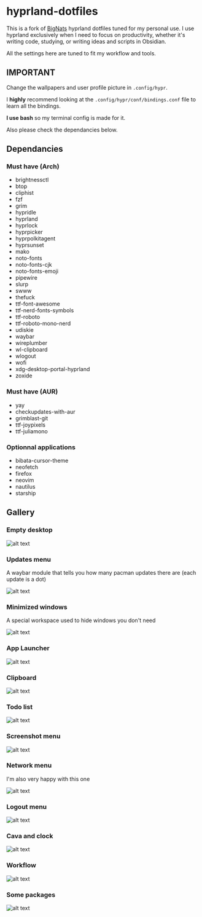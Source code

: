 # hyprland-dotfiles

This is a fork of [BigNats](https://github.com/NathanGros/BigNats-hyprland-dotfiles) hyprland dotfiles tuned for my personal use. I use hyprland exclusively when I need to focus on productivity, whether it's writing code, studying, or writing ideas and scripts in Obsidian.

All the settings here are tuned to fit my workflow and tools.

## IMPORTANT

Change the wallpapers and user profile picture in `.config/hypr`.

I **highly** recommend looking at the `.config/hypr/conf/bindings.conf` file to learn all the bindings.

**I use bash** so my terminal config is made for it.

Also please check the dependancies below.

## Dependancies

### Must have (Arch)

- brightnessctl
- btop
- cliphist
- fzf
- grim
- hypridle
- hyprland
- hyprlock
- hyprpicker
- hyprpolkitagent
- hyprsunset
- mako
- noto-fonts
- noto-fonts-cjk
- noto-fonts-emoji
- pipewire
- slurp
- swww
- thefuck
- ttf-font-awesome
- ttf-nerd-fonts-symbols
- ttf-roboto
- ttf-roboto-mono-nerd
- udiskie
- waybar
- wireplumber
- wl-clipboard
- wlogout
- wofi
- xdg-desktop-portal-hyprland
- zoxide

### Must have (AUR)

- yay
- checkupdates-with-aur
- grimblast-git
- ttf-joypixels
- ttf-juliamono

### Optionnal applications

- bibata-cursor-theme
- neofetch
- firefox
- neovim
- nautilus
- starship

## Gallery

### Empty desktop

![alt text](https://github.com/NathanGros/BigNats-hyprland-dotfiles/blob/main/beige_mono/gallery/empty_desktop.png)

### Updates menu

A waybar module that tells you how many pacman updates there are (each update is a dot)

![alt text](https://github.com/NathanGros/BigNats-hyprland-dotfiles/blob/main/beige_mono/gallery/update.png)

### Minimized windows

A special workspace used to hide windows you don't need

![alt text](https://github.com/NathanGros/BigNats-hyprland-dotfiles/blob/main/beige_mono/gallery/minimized_windows.png)

### App Launcher

![alt text](https://github.com/NathanGros/BigNats-hyprland-dotfiles/blob/main/beige_mono/gallery/app_menu.png)

### Clipboard

![alt text](https://github.com/NathanGros/BigNats-hyprland-dotfiles/blob/main/beige_mono/gallery/clipboard_menu.png)

### Todo list

![alt text](https://github.com/NathanGros/BigNats-hyprland-dotfiles/blob/main/beige_mono/gallery/todo_list.png)

### Screenshot menu

![alt text](https://github.com/NathanGros/BigNats-hyprland-dotfiles/blob/main/beige_mono/gallery/screenshot_menu.png)

### Network menu

I'm also very happy with this one

![alt text](https://github.com/NathanGros/BigNats-hyprland-dotfiles/blob/main/beige_mono/gallery/network_menu.png)

### Logout menu

![alt text](https://github.com/NathanGros/BigNats-hyprland-dotfiles/blob/main/beige_mono/gallery/logout.png)

### Cava and clock

![alt text](https://github.com/NathanGros/BigNats-hyprland-dotfiles/blob/main/beige_mono/gallery/cava_and_clock.png)

### Workflow

![alt text](https://github.com/NathanGros/BigNats-hyprland-dotfiles/blob/main/beige_mono/gallery/editor.png)

### Some packages

![alt text](https://github.com/NathanGros/BigNats-hyprland-dotfiles/blob/main/beige_mono/gallery/fun_packages.png)
